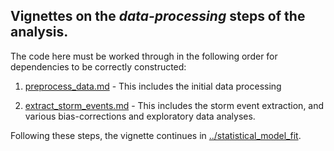 Vignettes on the *data-processing* steps of the analysis.
---------------------------------------------------------

The code here must be worked through in the following order for dependencies to
be correctly constructed:

1. [preprocess_data.md](preprocess_data.md) - This includes the initial data processing

2. [extract_storm_events.md](extract_storm_events.md) - This includes the storm event extraction, and various bias-corrections and exploratory data analyses.

Following these steps, the vignette continues in [../statistical_model_fit](../statistical_model_fit).

